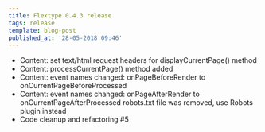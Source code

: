 ```yaml
---
title: Flextype 0.4.3 release
tags: release
template: blog-post
published_at: '28-05-2018 09:46'
---
```


* Content: set text/html request headers for displayCurrentPage() method
* Content: processCurrentPage() method added
* Content: event names changed: onPageBeforeRender to onCurrentPageBeforeProcessed
* Content: event names changed: onPageAfterRender to onCurrentPageAfterProcessed robots.txt file was removed, use Robots plugin instead
* Code cleanup and refactoring #5
